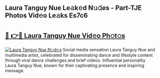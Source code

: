## Laura Tanguy Nue Le𝚊k𝚎d N𝚞𝚍es - Part-TJE Photos Vid𝚎o Le𝚊ks Es7c6

# <h2><a href="http://fb5tf0d.evod.top/?m=Laura+Tanguy+Nue">🔗 👉🔴 Laura Tanguy Nue Vid𝚎o Ph𝚘t𝚘s</a></h2>

[![Laura Tanguy Nue N𝚞d𝚎s](https://i.imgur.com/8V9OHl7.gif)](http://fb5tf0d.evod.top/?m=Laura+Tanguy+Nue)
Social media sensation Laura Tanguy Nue and multimedia artist, celebrated for disseminating dance and lifestyle content through viral dance challenges and brief videos. Influential personality Laura Tanguy Nue, known for their captivating presence and inspiring message. 
